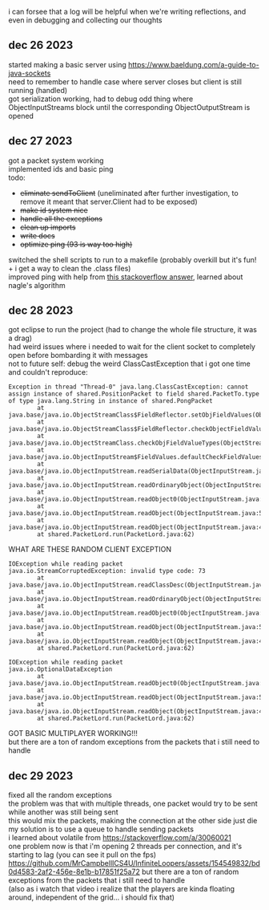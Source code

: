 i can forsee that a log will be helpful when we're writing reflections, and even in debugging and collecting our thoughts

## dec 26 2023
started making a basic server using https://www.baeldung.com/a-guide-to-java-sockets  
need to remember to handle case where server closes but client is still running (handled)  
got serialization working, had to debug odd thing where ObjectInputStreams block until the corresponding ObjectOutputStream is opened  

## dec 27 2023
got a packet system working  
implemented ids and basic ping  
todo:
- ~~eliminate sendToClient~~ (uneliminated after further investigation, to remove it meant that server.Client had to be exposed)
- ~~make id system nice~~
- ~~handle all the exceptions~~
- ~~clean up imports~~
- ~~write docs~~
- ~~optimize ping (93 is way too high)~~

switched the shell scripts to run to a makefile (probably overkill but it's fun! + i get a way to clean the .class files)  
improved ping with help from [this stackoverflow answer](https://stackoverflow.com/a/49058389), learned about nagle's algorithm

## dec 28 2023
got eclipse to run the project (had to change the whole file structure, it was a drag)  
had weird issues where i needed to wait for the client socket to completely open before bombarding it with messages  
not to future self: debug the weird ClassCastException that i got one time and couldn't reproduce:  
```
Exception in thread "Thread-0" java.lang.ClassCastException: cannot assign instance of shared.PositionPacket to field shared.PacketTo.type of type java.lang.String in instance of shared.PongPacket
        at java.base/java.io.ObjectStreamClass$FieldReflector.setObjFieldValues(ObjectStreamClass.java:2096)
        at java.base/java.io.ObjectStreamClass$FieldReflector.checkObjectFieldValueTypes(ObjectStreamClass.java:2060)
        at java.base/java.io.ObjectStreamClass.checkObjFieldValueTypes(ObjectStreamClass.java:1349)
        at java.base/java.io.ObjectInputStream$FieldValues.defaultCheckFieldValues(ObjectInputStream.java:2697)
        at java.base/java.io.ObjectInputStream.readSerialData(ObjectInputStream.java:2498)
        at java.base/java.io.ObjectInputStream.readOrdinaryObject(ObjectInputStream.java:2284)
        at java.base/java.io.ObjectInputStream.readObject0(ObjectInputStream.java:1762)
        at java.base/java.io.ObjectInputStream.readObject(ObjectInputStream.java:540)
        at java.base/java.io.ObjectInputStream.readObject(ObjectInputStream.java:498)
        at shared.PacketLord.run(PacketLord.java:62)
```
WHAT ARE THESE RANDOM CLIENT EXCEPTION
```
IOException while reading packet
java.io.StreamCorruptedException: invalid type code: 73
        at java.base/java.io.ObjectInputStream.readClassDesc(ObjectInputStream.java:1935)
        at java.base/java.io.ObjectInputStream.readOrdinaryObject(ObjectInputStream.java:2252)
        at java.base/java.io.ObjectInputStream.readObject0(ObjectInputStream.java:1762)
        at java.base/java.io.ObjectInputStream.readObject(ObjectInputStream.java:540)
        at java.base/java.io.ObjectInputStream.readObject(ObjectInputStream.java:498)
        at shared.PacketLord.run(PacketLord.java:62)
```
```
IOException while reading packet
java.io.OptionalDataException
        at java.base/java.io.ObjectInputStream.readObject0(ObjectInputStream.java:1777)
        at java.base/java.io.ObjectInputStream.readObject(ObjectInputStream.java:540)
        at java.base/java.io.ObjectInputStream.readObject(ObjectInputStream.java:498)
        at shared.PacketLord.run(PacketLord.java:62)
```
GOT BASIC MULTIPLAYER WORKING!!!  
but there are a ton of random exceptions from the packets that i still need to handle

## dec 29 2023
fixed all the random exceptions  
the problem was that with multiple threads, one packet would try to be sent while another was still being sent  
this would mix the packets, making the connection at the other side just die  
my solution is to use a queue to handle sending packets  
i learned about volatile from https://stackoverflow.com/a/30060021  
one problem now is that i'm opening 2 threads per connection, and it's starting to lag (you can see it pull on the fps)  
https://github.com/MrCampbellICS4U/InfiniteLoopers/assets/154549832/bd0d4583-2af2-456e-8e1b-b17851f25a72
but there are a ton of random exceptions from the packets that i still need to handle  
(also as i watch that video i realize that the players are kinda floating around, independent of the grid... i should fix that)
